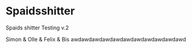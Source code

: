 Spaidsshitter
=============

Spaids shitter
Testing v.2

Simon & Olle & Felix & Bis
awdawdawdawdawdawdawdawdawdawdawd